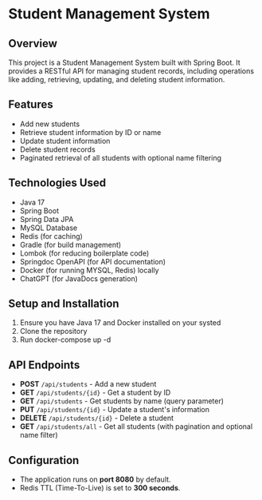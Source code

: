 # Student Management System

## Overview
This project is a Student Management System built with Spring Boot. It provides a RESTful API for managing student records, including operations like adding, retrieving, updating, and deleting student information.

## Features
- Add new students
- Retrieve student information by ID or name
- Update student information
- Delete student records
- Paginated retrieval of all students with optional name filtering

## Technologies Used
- Java 17
- Spring Boot
- Spring Data JPA
- MySQL Database
- Redis (for caching)
- Gradle (for build management)
- Lombok (for reducing boilerplate code)
- Springdoc OpenAPI (for API documentation)
- Docker (for running MYSQL, Redis) locally
- ChatGPT (for JavaDocs generation)

## Setup and Installation
1. Ensure you have Java 17 and Docker installed on your systed
2. Clone the repository
3. Run docker-compose up -d


## API Endpoints

- **POST** `/api/students` - Add a new student
- **GET** `/api/students/{id}` - Get a student by ID
- **GET** `/api/students` - Get students by name (query parameter)
- **PUT** `/api/students/{id}` - Update a student's information
- **DELETE** `/api/students/{id}` - Delete a student
- **GET** `/api/students/all` - Get all students (with pagination and optional name filter)

## Configuration

- The application runs on **port 8080** by default.
- Redis TTL (Time-To-Live) is set to **300 seconds**.